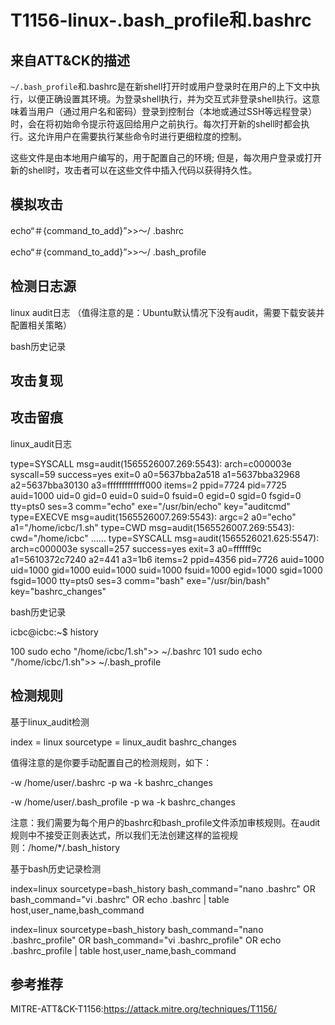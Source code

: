 # T1156-linux-.bash_profile和.bashrc

## 来自ATT&CK的描述

`~/.bash_profile`和.bashrc是在新shell打开时或用户登录时在用户的上下文中执行，以便正确设置其环境。为登录shell执行，并为交互式非登录shell执行。这意味着当用户（通过用户名和密码）登录到控制台（本地或通过SSH等远程登录）时，会在将初始命令提示符返回给用户之前执行。每次打开新的shell时都会执行。这允许用户在需要执行某些命令时进行更细粒度的控制。

这些文件是由本地用户编写的，用于配置自己的环境; 但是，每次用户登录或打开新的shell时，攻击者可以在这些文件中插入代码以获得持久性。

## 模拟攻击

echo“＃{command_to_add}”>>〜/ .bashrc

echo“＃{command_to_add}”>>〜/ .bash_profile

## 检测日志源

linux audit日志 （值得注意的是：Ubuntu默认情况下没有audit，需要下载安装并配置相关策略）

bash历史记录

## 攻击复现



## 攻击留痕

linux_audit日志

type=SYSCALL msg=audit(1565526007.269:5543): arch=c000003e syscall=59 success=yes exit=0 a0=5637bba2a518 a1=5637bba32968 a2=5637bba30130 a3=fffffffffffff000 items=2 ppid=7724 pid=7725 auid=1000 uid=0 gid=0 euid=0 suid=0 fsuid=0 egid=0 sgid=0 fsgid=0 tty=pts0 ses=3 comm="echo" exe="/usr/bin/echo" key="auditcmd"
type=EXECVE msg=audit(1565526007.269:5543): argc=2 a0="echo" a1="/home/icbc/1.sh"
type=CWD msg=audit(1565526007.269:5543): cwd="/home/icbc"
......
type=SYSCALL msg=audit(1565526021.625:5547): arch=c000003e syscall=257 success=yes exit=3 a0=ffffff9c a1=5610372c7240 a2=441 a3=1b6 items=2 ppid=4356 pid=7726 auid=1000 uid=1000 gid=1000 euid=1000 suid=1000 fsuid=1000 egid=1000 sgid=1000 fsgid=1000 tty=pts0 ses=3 comm="bash" exe="/usr/bin/bash" key="bashrc_changes"

bash历史记录

icbc@icbc:~$ history

  100  sudo echo "/home/icbc/1.sh">> ~/.bashrc
  101  sudo echo "/home/icbc/1.sh">> ~/.bash_profile

## 检测规则

基于linux_audit检测

index = linux sourcetype = linux_audit bashrc_changes

值得注意的是你要手动配置自己的检测规则，如下：

-w /home/user/.bashrc -p wa -k bashrc_changes

-w /home/user/.bash_profile -p wa -k bashrc_changes

注意：我们需要为每个用户的bashrc和bash_profile文件添加审核规则。在audit规则中不接受正则表达式，所以我们无法创建这样的监视规则：/home/*/.bash_history

基于bash历史记录检测

index=linux sourcetype=bash_history bash_command="nano .bashrc" OR bash_command="vi .bashrc" OR echo .bashrc | table host,user_name,bash_command

index=linux sourcetype=bash_history bash_command="nano .bashrc_profile" OR bash_command="vi .bashrc_profile" OR echo .bashrc_profile | table host,user_name,bash_command

## 参考推荐

MITRE-ATT&CK-T1156:https://attack.mitre.org/techniques/T1156/

